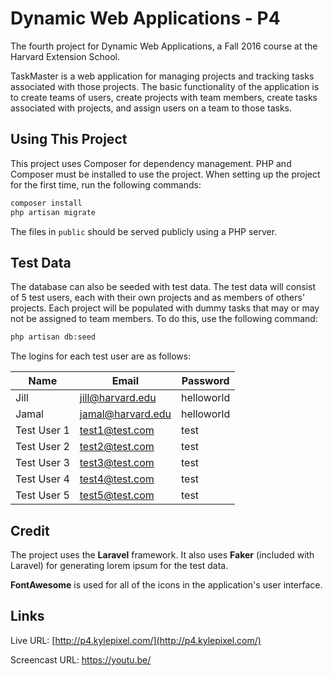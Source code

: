 # Dynamic Web Applications - P4

The fourth project for Dynamic Web Applications, a Fall 2016 course at the Harvard Extension School.

TaskMaster is a web application for managing projects and tracking tasks associated with those projects. The basic functionality of the application is to create teams of users, create projects with team members, create tasks associated with projects, and assign users on a team to those tasks.

## Using This Project

This project uses Composer for dependency management. PHP and Composer must be installed to use the project. When setting up the project for the first time, run the following commands:

```sh
composer install
php artisan migrate
```

The files in `public` should be served publicly using a PHP server.

## Test Data

The database can also be seeded with test data. The test data will consist of 5 test users, each with their own projects and as members of others' projects. Each project will be populated with dummy tasks that may or may not be assigned to team members. To do this, use the following command:

```sh
php artisan db:seed
```

The logins for each test user are as follows:

| Name | Email | Password |
| --- | --- | --- |
| Jill | jill@harvard.edu | helloworld |
| Jamal | jamal@harvard.edu | helloworld |
| Test User 1 | test1@test.com | test |
| Test User 2 | test2@test.com | test |
| Test User 3 | test3@test.com | test |
| Test User 4 | test4@test.com | test |
| Test User 5 | test5@test.com | test |

## Credit

The project uses the **Laravel** framework. It also uses **Faker** (included with Laravel) for generating lorem ipsum for the test data.

**FontAwesome** is used for all of the icons in the application's user interface.

## Links

Live URL: [http://p4.kylepixel.com/](http://p4.kylepixel.com/)

Screencast URL: [https://youtu.be/<id>](https://youtu.be/<id>)

